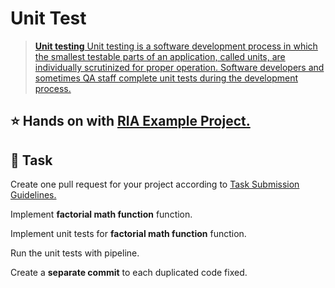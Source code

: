 Unit Test
====

> [**Unit testing** Unit testing is a software development process in which the smallest testable parts of an application, called units, are individually scrutinized for proper operation. Software developers and sometimes QA staff complete unit tests during the development process.](https://www.techtarget.com/searchsoftwarequality/definition/unit-testing) 

## :star: Hands on with [RIA Example Project.](https://github.com/persapiens/ifrn-ria-example)

## :construction_worker: Task

Create one pull request for your project according to [Task Submission Guidelines.](../assessment.md#task-submission)

Implement **factorial math function** function.

Implement unit tests for **factorial math function** function.

Run the unit tests with pipeline.

Create a **separate commit** to each duplicated code fixed.
